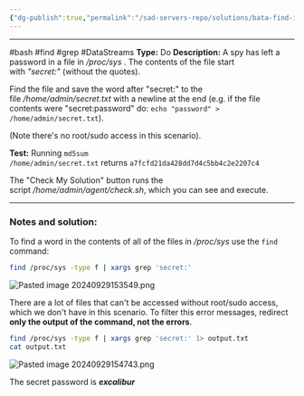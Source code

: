 ```yaml
---
{"dg-publish":true,"permalink":"/sad-servers-repo/solutions/bata-find-in-proc/","noteIcon":"1"}
---
```


---
#bash #find #grep #DataStreams
**Type:** Do
**Description:** A spy has left a password in a file in _/proc/sys_ . The contents of the file start with _"secret:"_ (without the quotes).  
  
Find the file and save the word after "secret:" to the file _/home/admin/secret.txt_ with a newline at the end (e.g. if the file contents were "secret:password" do: `echo "password" > /home/admin/secret.txt`).  
  
(Note there's no root/sudo access in this scenario).

**Test:** Running `md5sum /home/admin/secret.txt` returns `a7fcfd21da428dd7d4c5bb4c2e2207c4`  
  
The "Check My Solution" button runs the script _/home/admin/agent/check.sh_, which you can see and execute.

---
### Notes and solution:
To find a word in the contents of all of the files in _/proc/sys_ use the `find` command:
``` bash
find /proc/sys -type f | xargs grep 'secret:'
```
![Pasted image 20240929153549.png](/img/user/Sad%20Servers%20repo/Solutions/Reference%20images/Pasted%20image%2020240929153549.png)

There are a lot of files that can't be accessed without root/sudo access, which we don't have in this scenario. To filter this error messages, redirect **only the output of the command, not the errors**.

``` bash
find /proc/sys -type f | xargs grep 'secret:' 1> output.txt
cat output.txt
```

![Pasted image 20240929154743.png](/img/user/Sad%20Servers%20repo/Solutions/Reference%20images/Pasted%20image%2020240929154743.png)

 The secret password is ___excalibur___